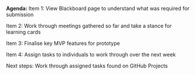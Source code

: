 **Agenda:**
Item 1: View Blackboard page to understand what was required for submission

Item 2: Work through meetings gathered so far and take a stance for learning cards

Item 3: Finalise key MVP features for prototype

Item 4: Assign tasks to individuals to work through over the next week

Next steps: Work through assigned tasks found on GitHub Projects